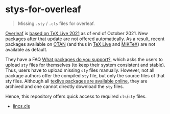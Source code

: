 # stys-for-overleaf

> Missing `.sty` / `.cls` files for overleaf.

[Overleaf](https://www.overleaf.com/) is [based on TeX Live 2021](https://de.overleaf.com/blog/tex-live-2021-now-available) as of end of October 2021.
New packages after that update are not offered automatically.
As a result, recent packages available on [CTAN](https://www.ctan.org/) (and thus in [TeX Live](https://www.tug.org/texlive/) and [MiKTeX](https://miktex.org/)) are not available as default.

They have a FAQ [What packages do you support?](https://www.overleaf.com/help/30-what-packages-do-you-support), which asks the users to upload `sty` files for themselves (to keep their system consistent and stable).
Thus, users have to upload missing `sty` files manually.
However, not all package authors offer the compiled `sty` file, but only the source files of that sty files.
Although all [texlive packages are available online](http://ftp.dante.de/tex-archive/systems/texlive/tlnet/archive/), they are archived and one cannot directly download the `sty` files.

Hence, this repository offers quick access to required `cls`/`sty` files.

- [llncs.cls](llncs.cls)
